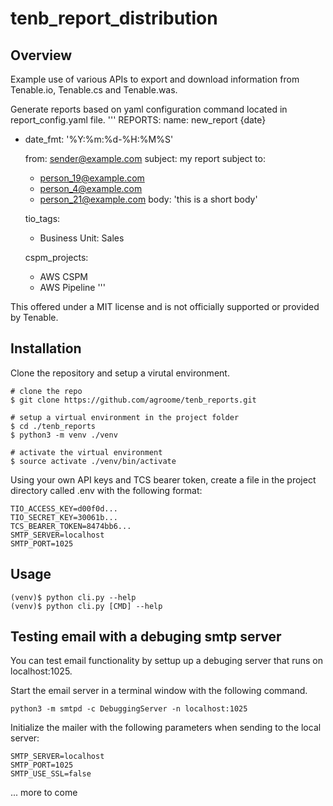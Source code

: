 # tenb_report_distribution

## Overview
Example use of various APIs to export and download information from Tenable.io, Tenable.cs and Tenable.was.


Generate reports based on yaml configuration command located in report_config.yaml file.
'''
REPORTS:
    name: new_report {date}
-   date_fmt: '%Y:%m:%d-%H:%M%S'

    from: sender@example.com
    subject: my report subject
    to: 
    - person_19@example.com 
    - person_4@example.com 
    - person_21@example.com
    body: 'this is a short body'

    tio_tags: 
    - Business Unit: Sales
    
    cspm_projects:
    - AWS CSPM
    - AWS Pipeline
'''

This offered under a MIT license and is not officially supported or provided by Tenable.

## Installation
Clone the repository and setup a virutal environment.

```
# clone the repo
$ git clone https://github.com/agroome/tenb_reports.git

# setup a virtual environment in the project folder
$ cd ./tenb_reports
$ python3 -m venv ./venv

# activate the virtual environment
$ source activate ./venv/bin/activate
```

Using your own API keys and TCS bearer token, create a file in the project directory called .env with the following format:

```
TIO_ACCESS_KEY=d00f0d...
TIO_SECRET_KEY=30061b...
TCS_BEARER_TOKEN=8474bb6...
SMTP_SERVER=localhost
SMTP_PORT=1025
```



## Usage

```
(venv)$ python cli.py --help
(venv)$ python cli.py [CMD] --help
```


## Testing email with a debuging smtp server
You can test email functionality by settup up a debuging server that runs on localhost:1025.

Start the email server in a terminal window with the following command. 

```
python3 -m smtpd -c DebuggingServer -n localhost:1025
```

Initialize the mailer with the following parameters when sending to the local server:
```
SMTP_SERVER=localhost
SMTP_PORT=1025
SMTP_USE_SSL=false
```
... more to come
